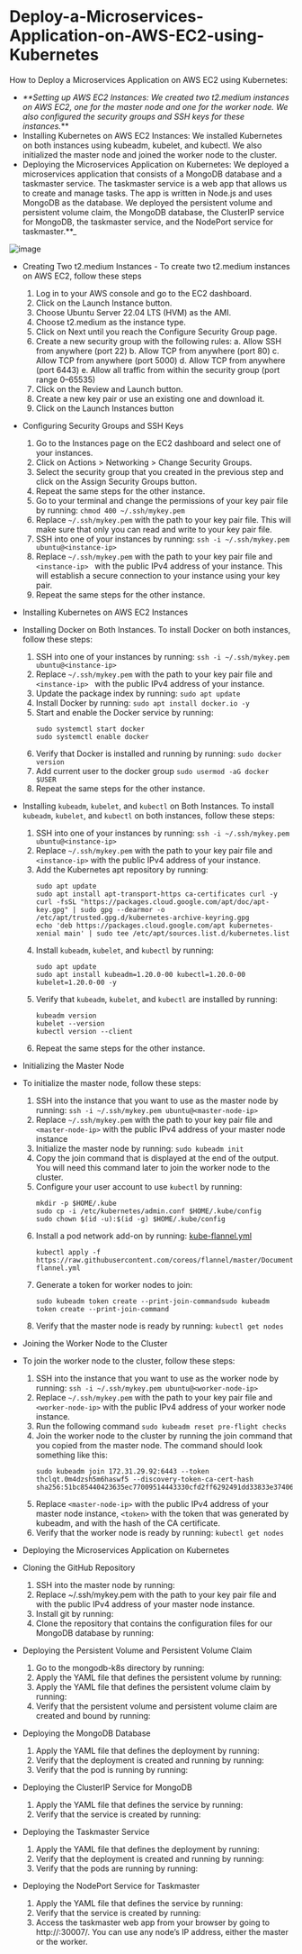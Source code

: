 # Deploy-a-Microservices-Application-on-AWS-EC2-using-Kubernetes
How to Deploy a Microservices Application on AWS EC2 using Kubernetes: 

- _**Setting up AWS EC2 Instances: We created two t2.medium instances on AWS EC2, one for the master node and one for the worker node. We also configured the security groups and SSH keys for these instances._**
- Installing Kubernetes on AWS EC2 Instances: We installed Kubernetes on both instances using kubeadm, kubelet, and kubectl. We also initialized the master node and joined the worker node to the cluster.
- Deploying the Microservices Application on Kubernetes: We deployed a microservices application that consists of a MongoDB database and a taskmaster service. The taskmaster service is a web app that allows us to create and manage tasks. The app is written in Node.js and uses MongoDB as the database. We deployed the persistent volume and persistent volume claim, the MongoDB database, the ClusterIP service for MongoDB, the taskmaster service, and the NodePort service for taskmaster.**_

 ![image](https://github.com/574n13y/Deploy-a-Microservices-Application-on-AWS-EC2-using-Kubernetes/assets/35293085/fdd348ff-60e2-4f0c-82ec-e75fbcef69cf)

 - Creating Two t2.medium Instances - To create two t2.medium instances on AWS EC2, follow these steps
   1. Log in to your AWS console and go to the EC2 dashboard.
   2. Click on the Launch Instance button.
   3. Choose Ubuntu Server 22.04 LTS (HVM) as the AMI.
   4. Choose t2.medium as the instance type.
   5. Click on Next until you reach the Configure Security Group page.
   6. Create a new security group with the following rules:
      a. Allow SSH from anywhere (port 22)
      b. Allow TCP from anywhere (port 80)
      c. Allow TCP from anywhere (port 5000)
      d. Allow TCP from anywhere (port 6443)
      e. Allow all traffic from within the security group (port range 0–65535)
   7. Click on the Review and Launch button.
   8. Create a new key pair or use an existing one and download it.
   9. Click on the Launch Instances button
     
 - Configuring Security Groups and SSH Keys
   1. Go to the Instances page on the EC2 dashboard and select one of your instances.
   2. Click on Actions > Networking > Change Security Groups.
   3. Select the security group that you created in the previous step and click on the Assign Security Groups button.
   4. Repeat the same steps for the other instance.
   5. Go to your terminal and change the permissions of your key pair file by running: ``chmod 400 ~/.ssh/mykey.pem ``
   6. Replace `~/.ssh/mykey.pem` with the path to your key pair file. This will make sure that only you can read and write to your key pair file.
   7. SSH into one of your instances by running: `` ssh -i ~/.ssh/mykey.pem ubuntu@<instance-ip> ``
   8. Replace ` ~/.ssh/mykey.pem ` with the path to your key pair file and `<instance-ip> ` with the public IPv4 address of your instance. This will establish a secure connection to your instance using your key pair.
   9. Repeat the same steps for the other instance.
       
 - Installing Kubernetes on AWS EC2 Instances
 - Installing Docker on Both Instances. To install Docker on both instances, follow these steps:
   1. SSH into one of your instances by running: `` ssh -i ~/.ssh/mykey.pem ubuntu@<instance-ip> ``
   2. Replace `~/.ssh/mykey.pem` with the path to your key pair file and `<instance-ip> ` with the public IPv4 address of your instance.
   3. Update the package index by running: `` sudo apt update ``
   4. Install Docker by running: `` sudo apt install docker.io -y ``
   5. Start and enable the Docker service by running:
      ```
      sudo systemctl start docker
      sudo systemctl enable docker
      ```
   6. Verify that Docker is installed and running by running: `` sudo docker version ``
   7. Add current user to the docker group `` sudo usermod -aG docker $USER ``
   8. Repeat the same steps for the other instance.
      
 - Installing `kubeadm`, `kubelet`, and `kubectl` on Both Instances. To install `kubeadm`, `kubelet`, and `kubectl` on both instances, follow these steps:
   1. SSH into one of your instances by running: `` ssh -i ~/.ssh/mykey.pem ubuntu@<instance-ip> ``
   2. Replace `~/.ssh/mykey.pem` with the path to your key pair file and `<instance-ip>` with the public IPv4 address of your instance.
   3. Add the Kubernetes apt repository by running:
      ```
      sudo apt update
      sudo apt install apt-transport-https ca-certificates curl -y
      curl -fsSL "https://packages.cloud.google.com/apt/doc/apt-key.gpg" | sudo gpg --dearmor -o /etc/apt/trusted.gpg.d/kubernetes-archive-keyring.gpg
      echo 'deb https://packages.cloud.google.com/apt kubernetes-xenial main' | sudo tee /etc/apt/sources.list.d/kubernetes.list
      ```
   4. Install `kubeadm`, `kubelet`, and `kubectl` by running:
      ```
      sudo apt update
      sudo apt install kubeadm=1.20.0-00 kubectl=1.20.0-00 kubelet=1.20.0-00 -y
      ```
   5. Verify that `kubeadm`, `kubelet`, and `kubectl` are installed by running:
      ```
      kubeadm version
      kubelet --version
      kubectl version --client
      ```
   6. Repeat the same steps for the other instance.
      
 - Initializing the Master Node
 - To initialize the master node, follow these steps: 
   1. SSH into the instance that you want to use as the master node by running: `` ssh -i ~/.ssh/mykey.pem ubuntu@<master-node-ip> ``
   2. Replace `~/.ssh/mykey.pem` with the path to your key pair file and `<master-node-ip>` with the public IPv4 address of your master node instance
   3. Initialize the master node by running: `` sudo kubeadm init ``
   4. Copy the join command that is displayed at the end of the output. You will need this command later to join the worker node to the cluster.
   5. Configure your user account to use `kubectl` by running:
      ```
      mkdir -p $HOME/.kube
      sudo cp -i /etc/kubernetes/admin.conf $HOME/.kube/config
      sudo chown $(id -u):$(id -g) $HOME/.kube/config
      ```
   6. Install a pod network add-on by running: [kube-flannel.yml](https://github.com/574n13y/Deploy-a-Microservices-Application-on-AWS-EC2-using-Kubernetes/blob/main/kube-flannel.yml)
      ```
      kubectl apply -f https://raw.githubusercontent.com/coreos/flannel/master/Documentation/kube-flannel.yml
      ```
   7. Generate a token for worker nodes to join:
      ```
      sudo kubeadm token create --print-join-commandsudo kubeadm token create --print-join-command
      ```
   8. Verify that the master node is ready by running: `` kubectl get nodes ``
      
 - Joining the Worker Node to the Cluster
 - To join the worker node to the cluster, follow these steps:
   1. SSH into the instance that you want to use as the worker node by running: `` ssh -i ~/.ssh/mykey.pem ubuntu@<worker-node-ip> ``
   2. Replace `~/.ssh/mykey.pem` with the path to your key pair file and `<worker-node-ip>` with the public IPv4 address of your worker node instance.
   3. Run the following command `` sudo kubeadm reset pre-flight checks ``
   4. Join the worker node to the cluster by running the join command that you copied from the master node. The command should look something like this:
      ```
      sudo kubeadm join 172.31.29.92:6443 --token thclqt.0m4dzsh5m6haswf5 --discovery-token-ca-cert-hash sha256:51bc85440423635ec77009514443330cfd2ff6292491dd33833e37406b34a8ba

      ```
   5. Replace `<master-node-ip>` with the public IPv4 address of your master node instance, `<token>` with the token that was generated by kubeadm, and <hash> with the hash of the CA certificate.
   6. Verify that the worker node is ready by running: `` kubectl get nodes ``
  
  
 - Deploying the Microservices Application on Kubernetes
 - Cloning the GitHub Repository
   1. SSH into the master node by running:
   2. Replace ~/.ssh/mykey.pem with the path to your key pair file and <master-node-ip> with the public IPv4 address of your master node instance.
   3. Install git by running:
   4. Clone the repository that contains the configuration files for our MongoDB database by running:


 - Deploying the Persistent Volume and Persistent Volume Claim
   1. Go to the mongodb-k8s directory by running:
   2. Apply the YAML file that defines the persistent volume by running:
   3. Apply the YAML file that defines the persistent volume claim by running:
   4. Verify that the persistent volume and persistent volume claim are created and bound by running:
      
 - Deploying the MongoDB Database
   1. Apply the YAML file that defines the deployment by running:
   2. Verify that the deployment is created and running by running:
   3. Verify that the pod is running by running:
      
 - Deploying the ClusterIP Service for MongoDB
   1. Apply the YAML file that defines the service by running:
   2. Verify that the service is created by running:
      
 - Deploying the Taskmaster Service
   1. Apply the YAML file that defines the deployment by running:
   2. Verify that the deployment is created and running by running:
   3. Verify that the pods are running by running:
      
 - Deploying the NodePort Service for Taskmaster
   1. Apply the YAML file that defines the service by running:
   2. Verify that the service is created by running:
   3. Access the taskmaster web app from your browser by going to http://<node-ip>:30007/. You can use any node’s IP address, either the master or the worker.
   
   




